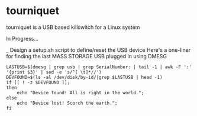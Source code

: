 # tourniquet

tourniquet is a USB based killswitch for a Linux system

In Progress...

_ Design a setup.sh script to define/reset the USB device
Here's a one-liner for finding the last MASS STORAGE USB plugged in using DMESG
```
LASTUSB=$(dmesg | grep usb | grep SerialNumber: | tail -1 | awk -F ':' '{print $3}' | sed -e 's/^[ \t]*//')
DEVFOUND=$(ls -al /dev/disk/by-id/|grep $LASTUSB | head -1)
if [[ ! -z $DEVFOUND ]];
then
    echo "Device found! All is right in the world.";
else
    echo "Device lost! Scorch the earth.";
fi
```



